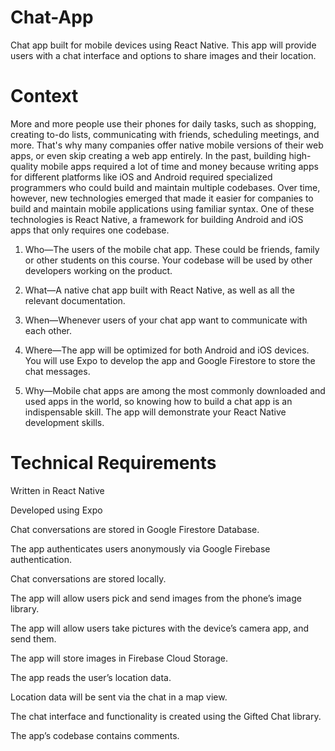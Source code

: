 # Chat-App

Chat app built for mobile devices using React Native.  This app will provide users with a chat interface and options to share images and their location.

# Context
More and more people use their phones for daily tasks, such as shopping, creating to-do lists,
communicating with friends, scheduling meetings, and more. That's why many companies offer native
mobile versions of their web apps, or even skip creating a web app entirely.
In the past, building high-quality mobile apps required a lot of time and money because writing apps
for different platforms like iOS and Android required specialized programmers who could build and
maintain multiple codebases.
Over time, however, new technologies emerged that made it easier for companies to build and
maintain mobile applications using familiar syntax. One of these technologies is React Native, a
framework for building Android and iOS apps that only requires one codebase.


1. Who—The users of the mobile chat app. These could be friends, family or other
students on this course. Your codebase will be used by other developers working on
the product. 

2. What—A native chat app built with React Native, as well as all the relevant
documentation.

3. When—Whenever users of your chat app want to communicate with each other.
 
4. Where—The app will be optimized for both Android and iOS devices. You will use
Expo to develop the app and Google Firestore to store the chat messages.

5. Why—Mobile chat apps are among the most commonly downloaded and used apps
in the world, so knowing how to build a chat app is an indispensable skill. The app
will demonstrate your React Native development skills.

# Technical Requirements

Written in React Native

Developed using Expo

 Chat conversations are stored in Google Firestore Database.
 
The app authenticates users anonymously via Google Firebase authentication.

Chat conversations are stored locally.

The app will allow users pick and send images from the phone’s image library.

The app will allow users take pictures with the device’s camera app, and send them.

The app will store images in Firebase Cloud Storage.

The app reads the user’s location data.

Location data will be sent via the chat in a map view.

The chat interface and functionality is created using the Gifted Chat library.

The app’s codebase contains comments.

